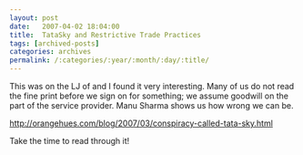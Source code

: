 ```yaml
---
layout: post
date:	2007-04-02 18:04:00
title:  TataSky and Restrictive Trade Practices
tags: [archived-posts]
categories: archives
permalink: /:categories/:year/:month/:day/:title/
---
```

This was on the LJ of <lj user="premkudva"> and I found it very interesting. Many of us do not read the fine print before we sign on for something; we assume goodwill on the part of the service provider. Manu Sharma shows us how wrong we can be.

http://orangehues.com/blog/2007/03/conspiracy-called-tata-sky.html

Take the time to read through it!
